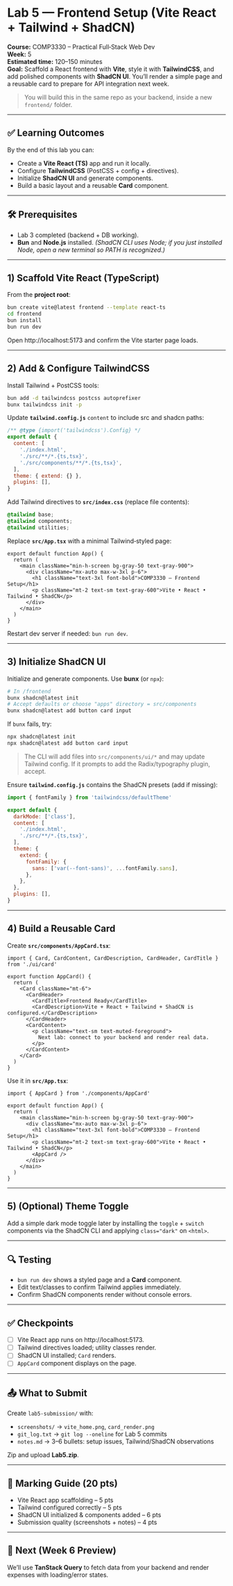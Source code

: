 

# Lab 5 — Frontend Setup (Vite React + Tailwind + ShadCN)

**Course:** COMP3330 – Practical Full‑Stack Web Dev  
**Week:** 5  
**Estimated time:** 120–150 minutes  
**Goal:** Scaffold a React frontend with **Vite**, style it with **TailwindCSS**, and add polished components with **ShadCN UI**. You’ll render a simple page and a reusable card to prepare for API integration next week.

> You will build this in the same repo as your backend, inside a new `frontend/` folder.

---

## ✅ Learning Outcomes
By the end of this lab you can:
- Create a **Vite React (TS)** app and run it locally.
- Configure **TailwindCSS** (PostCSS + config + directives).
- Initialize **ShadCN UI** and generate components.
- Build a basic layout and a reusable **Card** component.

---

## 🛠 Prerequisites
- Lab 3 completed (backend + DB working).  
- **Bun** and **Node.js** installed. *(ShadCN CLI uses Node; if you just installed Node, open a new terminal so PATH is recognized.)*

---

## 1) Scaffold Vite React (TypeScript)
From the **project root**:

```bash
bun create vite@latest frontend --template react-ts
cd frontend
bun install
bun run dev
```
Open http://localhost:5173 and confirm the Vite starter page loads.

---

## 2) Add & Configure TailwindCSS
Install Tailwind + PostCSS tools:

```bash
bun add -d tailwindcss postcss autoprefixer
bunx tailwindcss init -p
```

Update **`tailwind.config.js`** `content` to include src and shadcn paths:

```js
/** @type {import('tailwindcss').Config} */
export default {
  content: [
    './index.html',
    './src/**/*.{ts,tsx}',
    './src/components/**/*.{ts,tsx}',
  ],
  theme: { extend: {} },
  plugins: [],
}
```

Add Tailwind directives to **`src/index.css`** (replace file contents):

```css
@tailwind base;
@tailwind components;
@tailwind utilities;
```

Replace **`src/App.tsx`** with a minimal Tailwind‑styled page:

```tsx
export default function App() {
  return (
    <main className="min-h-screen bg-gray-50 text-gray-900">
      <div className="mx-auto max-w-3xl p-6">
        <h1 className="text-3xl font-bold">COMP3330 – Frontend Setup</h1>
        <p className="mt-2 text-sm text-gray-600">Vite • React • Tailwind • ShadCN</p>
      </div>
    </main>
  )
}
```

Restart dev server if needed: `bun run dev`.

---

## 3) Initialize ShadCN UI
Initialize and generate components. Use **bunx** (or `npx`):

```bash
# In /frontend
bunx shadcn@latest init
# Accept defaults or choose "apps" directory = src/components
bunx shadcn@latest add button card input
```

If `bunx` fails, try:
```bash
npx shadcn@latest init
npx shadcn@latest add button card input
```

> The CLI will add files into `src/components/ui/*` and may update Tailwind config. If it prompts to add the Radix/typography plugin, accept.

Ensure **`tailwind.config.js`** contains the ShadCN presets (add if missing):

```js
import { fontFamily } from 'tailwindcss/defaultTheme'

export default {
  darkMode: ['class'],
  content: [
    './index.html',
    './src/**/*.{ts,tsx}',
  ],
  theme: {
    extend: {
      fontFamily: {
        sans: ['var(--font-sans)', ...fontFamily.sans],
      },
    },
  },
  plugins: [],
}
```

---

## 4) Build a Reusable Card
Create **`src/components/AppCard.tsx`**:

```tsx
import { Card, CardContent, CardDescription, CardHeader, CardTitle } from './ui/card'

export function AppCard() {
  return (
    <Card className="mt-6">
      <CardHeader>
        <CardTitle>Frontend Ready</CardTitle>
        <CardDescription>Vite + React + Tailwind + ShadCN is configured.</CardDescription>
      </CardHeader>
      <CardContent>
        <p className="text-sm text-muted-foreground">
          Next lab: connect to your backend and render real data.
        </p>
      </CardContent>
    </Card>
  )
}
```

Use it in **`src/App.tsx`**:

```tsx
import { AppCard } from './components/AppCard'

export default function App() {
  return (
    <main className="min-h-screen bg-gray-50 text-gray-900">
      <div className="mx-auto max-w-3xl p-6">
        <h1 className="text-3xl font-bold">COMP3330 – Frontend Setup</h1>
        <p className="mt-2 text-sm text-gray-600">Vite • React • Tailwind • ShadCN</p>
        <AppCard />
      </div>
    </main>
  )
}
```

---

## 5) (Optional) Theme Toggle
Add a simple dark mode toggle later by installing the `toggle` + `switch` components via the ShadCN CLI and applying `class="dark"` on `<html>`.

---

## 🔍 Testing
- `bun run dev` shows a styled page and a **Card** component.  
- Edit text/classes to confirm Tailwind applies immediately.  
- Confirm ShadCN components render without console errors.

---

## ✅ Checkpoints
- [ ] Vite React app runs on http://localhost:5173.  
- [ ] Tailwind directives loaded; utility classes render.  
- [ ] ShadCN UI installed; `Card` renders.  
- [ ] `AppCard` component displays on the page.

---

## 📤 What to Submit
Create `lab5-submission/` with:
- `screenshots/` → `vite_home.png`, `card_render.png`
- `git_log.txt` → `git log --oneline` for Lab 5 commits
- `notes.md` → 3–6 bullets: setup issues, Tailwind/ShadCN observations

Zip and upload **Lab5.zip**.

---

## 📝 Marking Guide (20 pts)
- Vite React app scaffolding – 5 pts  
- Tailwind configured correctly – 5 pts  
- ShadCN UI initialized & components added – 6 pts  
- Submission quality (screenshots + notes) – 4 pts

---

## 🔭 Next (Week 6 Preview)
We’ll use **TanStack Query** to fetch data from your backend and render expenses with loading/error states.